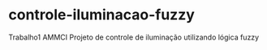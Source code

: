 # controle-iluminacao-fuzzy
Trabalho1 AMMCI Projeto de controle de iluminação utilizando lógica fuzzy
